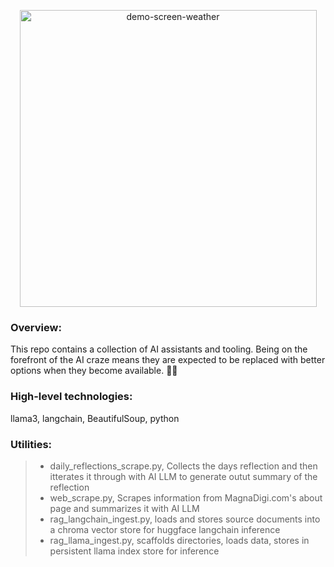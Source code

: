 <p align="center"><img width="475" alt="demo-screen-weather" src="https://github.com/sentient-russ/crew/assets/108576049/74233a76-cded-4071-bfba-67c75997327f"></p>

### Overview:
This repo contains a collection of AI assistants and tooling. Being on the forefront of the AI craze means they are expected to be replaced with better options when they become available. 🤖🚀

### **High-level technologies:**
llama3, langchain, BeautifulSoup, python

### **Utilities:**
> - daily_reflections_scrape.py, Collects the days reflection and then itterates it through with AI LLM to generate outut summary of the reflection
> - web_scrape.py, Scrapes information from MagnaDigi.com's about page and summarizes it with AI LLM
> - rag_langchain_ingest.py, loads and stores source documents into a chroma vector store for huggface langchain inference
> - rag_llama_ingest.py, scaffolds directories, loads data, stores in persistent llama index store for inference
